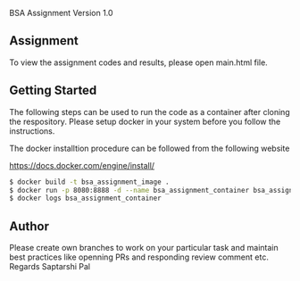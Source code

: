 BSA Assignment Version 1.0

## Assignment

To view the assignment codes and results, please open main.html file.

## Getting Started

The following steps can be used to run the code as a container after cloning the respository.
Please setup docker in your system before you follow the instructions.

The docker installtion procedure can be followed from the following website

https://docs.docker.com/engine/install/

```bash
$ docker build -t bsa_assignment_image .
$ docker run -p 8080:8888 -d --name bsa_assignment_container bsa_assignment_image
$ docker logs bsa_assignment_container
```

## Author

Please create own branches to work on your particular task and maintain best practices like 
openning PRs and responding review comment etc.
Regards
Saptarshi Pal